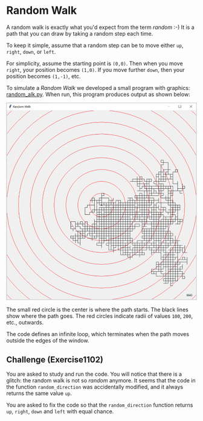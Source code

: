 # Random Walk

A random walk is exactly what you'd expect from the term _random_ :-)
It is a path that you can draw by taking a random step each time.

To keep it simple, assume that a random step can be to move either ``up``, ``right``, ``down``, or ``left``.

For simplicity, assume the starting point is ``(0,0)``. Then when you move ``right``, your position becomes ``(1,0)``.
If you move further ``down``, then your position becomes ``(1,-1)``, etc.

To simulate a _Random Walk_ we developed a small program with graphics: [random_alk.py](random_walk.py). When run,
this program produces output as shown below:

![Random walk visualization](random_walk.png)

The small red circle is the center is where the path starts. The black lines show where the path goes. The red circles
indicate radii of values ``100``, ``200``, etc., outwards.

The code defines an infinite loop, which terminates when the path moves outside the edges of the window.

## Challenge (Exercise1102)

You are asked to study and run the code. You will notice that there is a glitch: the random walk is not so _random_
anymore. It seems that the code in the function ``random_direction`` was accidentally modified, and it always returns
the same value ``up``.

You are asked to fix the code so that the ``random_direction`` function returns ``up``, ``right``, ``down`` and ``left``
with equal chance.
